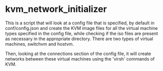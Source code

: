 # kvm_network_initializer

This is a script that will look at a config file that is specified, by default in conf/config.json and create the KVM image files for all the virtual machine types specified in the config file, while checking if the iso files are present as necessary in the appropriate directory. There are two types of virtual machines, switchvm and hostvm. 

  Then, looking at the connections section of the config file, it will create networks between these virtual machines using the 'virsh' commands of KVM.
